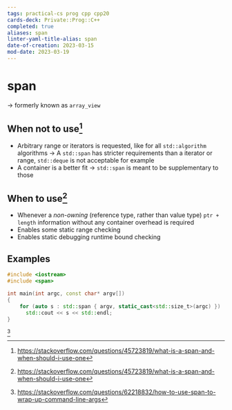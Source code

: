 ```yaml
---
tags: practical-cs prog cpp cpp20
cards-deck: Private::Prog::C++
completed: true
aliases: span
linter-yaml-title-alias: span
date-of-creation: 2023-03-15
mod-date: 2023-03-19
---
```


# span
→ formerly known as `array_view`

## When not to use[^1]
- Arbitrary range or iterators is requested, like for all `std::algorithm` algorithms
	→ A `std::span` has stricter requirements than a iterator or range, `std::deque` is not acceptable for example
- A container is a better fit
	→ `std::span` is meant to be supplementary to those

## When to use[^1]
- Whenever a *non-owning* (reference type, rather than value type) `ptr + length` information without any container overhead is required
- Enables some static range checking
- Enables static debugging runtime bound checking

## Examples
```cpp
#include <iostream>
#include <span>

int main(int argc, const char* argv[])
{
    for (auto s : std::span { argv, static_cast<std::size_t>(argc) })
      std::cout << s << std::endl;
}
```
[^2]

[^1]: https://stackoverflow.com/questions/45723819/what-is-a-span-and-when-should-i-use-one
[^2]: https://stackoverflow.com/questions/62218832/how-to-use-span-to-wrap-up-command-line-args
